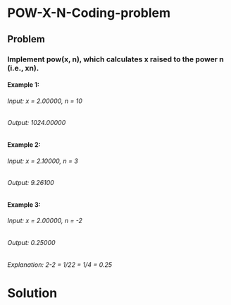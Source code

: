 # POW-X-N-Coding-problem

## Problem
### Implement pow(x, n), which calculates x raised to the power n (i.e., xn).

#### Example 1:

###### Input: x = 2.00000, n = 10
###### Output: 1024.00000

#### Example 2:

###### Input: x = 2.10000, n = 3
###### Output: 9.26100

#### Example 3:

###### Input: x = 2.00000, n = -2
###### Output: 0.25000
###### Explanation: 2-2 = 1/22 = 1/4 = 0.25


# Solution
 

